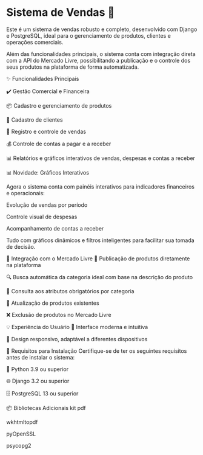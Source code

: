 # Sistema de Vendas 🚀

Este é um sistema de vendas robusto e completo, desenvolvido com Django e PostgreSQL, 
ideal para o gerenciamento de produtos, clientes e operações comerciais.

Além das funcionalidades principais, o sistema conta com integração direta com a API do Mercado Livre,
possibilitando a publicação e o controle dos seus produtos na plataforma de forma automatizada.


✨ Funcionalidades Principais

✔️ Gestão Comercial e Financeira

📦 Cadastro e gerenciamento de produtos

👥 Cadastro de clientes

🛒 Registro e controle de vendas

💰 Controle de contas a pagar e a receber

📊 Relatórios e gráficos interativos de vendas, despesas e contas a receber

📊 Novidade: Gráficos Interativos

Agora o sistema conta com painéis interativos para indicadores financeiros e operacionais:

Evolução de vendas por período

Controle visual de despesas

Acompanhamento de contas a receber

Tudo com gráficos dinâmicos e filtros inteligentes para facilitar sua tomada de decisão.

🔗 Integração com o Mercado Livre
🚀 Publicação de produtos diretamente na plataforma

🔍 Busca automática da categoria ideal com base na descrição do produto

📝 Consulta aos atributos obrigatórios por categoria

🔄 Atualização de produtos existentes

❌ Exclusão de produtos no Mercado Livre

💡 Experiência do Usuário
🎨 Interface moderna e intuitiva

📱 Design responsivo, adaptável a diferentes dispositivos

📌 Requisitos para Instalação
Certifique-se de ter os seguintes requisitos antes de instalar o sistema:

🐍 Python 3.9 ou superior

🌐 Django 3.2 ou superior

🗄️ PostgreSQL 13 ou superior

📦 Bibliotecas Adicionais
kit pdf

wkhtmltopdf

pyOpenSSL

psycopg2
